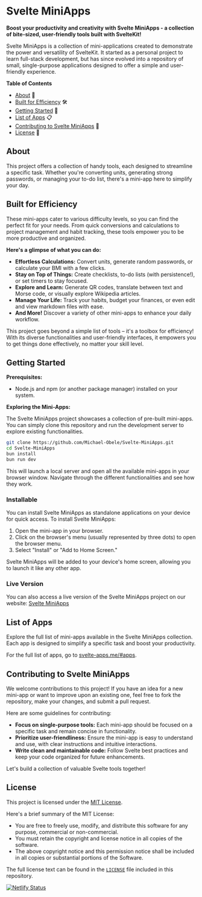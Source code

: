 # Svelte MiniApps

**Boost your productivity and creativity with Svelte MiniApps - a collection of bite-sized, user-friendly tools built with SvelteKit!**

Svelte MiniApps is a collection of mini-applications created to demonstrate the power and versatility of SvelteKit. It started as a personal project to learn full-stack development, but has since evolved into a repository of small, single-purpose applications designed to offer a simple and user-friendly experience.

**Table of Contents**

- [About](#about) 📝
- [Built for Efficiency](#built-for-efficiency) 🛠️
- [Getting Started](#getting-started) 🏁
- [List of Apps](#list-of-apps) 📋
- [Contributing to Svelte MiniApps](#contributing-to-svelte-miniapps) 🤝
- [License](#license) 📄

## About

This project offers a collection of handy tools, each designed to streamline a specific task. Whether you're converting units, generating strong passwords, or managing your to-do list, there's a mini-app here to simplify your day.

## Built for Efficiency

These mini-apps cater to various difficulty levels, so you can find the perfect fit for your needs. From quick conversions and calculations to project management and habit tracking, these tools empower you to be more productive and organized.

**Here's a glimpse of what you can do:**

- **Effortless Calculations:** Convert units, generate random passwords, or calculate your BMI with a few clicks.
- **Stay on Top of Things:** Create checklists, to-do lists (with persistence!), or set timers to stay focused.
- **Explore and Learn:** Generate QR codes, translate between text and Morse code, or visually explore Wikipedia articles.
- **Manage Your Life:** Track your habits, budget your finances, or even edit and view markdown files with ease.
- **And More!** Discover a variety of other mini-apps to enhance your daily workflow.

This project goes beyond a simple list of tools – it's a toolbox for efficiency! With its diverse functionalities and user-friendly interfaces, it empowers you to get things done effectively, no matter your skill level.

## Getting Started

**Prerequisites:**

- Node.js and npm (or another package manager) installed on your system.

**Exploring the Mini-Apps:**

The Svelte MiniApps project showcases a collection of pre-built mini-apps. You can simply clone this repository and run the development server to explore existing functionalities.

```bash
git clone https://github.com/Michael-Obele/Svelte-MiniApps.git
cd Svelte-MiniApps
bun install
bun run dev
```

This will launch a local server and open all the available mini-apps in your browser window. Navigate through the different functionalities and see how they work.

### Installable

You can install Svelte MiniApps as standalone applications on your device for quick access. To install Svelte MiniApps:

1. Open the mini-app in your browser.
2. Click on the browser's menu (usually represented by three dots) to open the browser menu.
3. Select "Install" or "Add to Home Screen."

Svelte MiniApps will be added to your device's home screen, allowing you to launch it like any other app.

### Live Version

You can also access a live version of the Svelte MiniApps project on our website: [Svelte MiniApps](https://svelte-apps.me/)

## List of Apps

Explore the full list of mini-apps available in the Svelte MiniApps collection. Each app is designed to simplify a specific task and boost your productivity. 

For the full list of apps, go to [svelte-apps.me/#apps](https://svelte-apps.me/#apps).

## Contributing to Svelte MiniApps

We welcome contributions to this project! If you have an idea for a new mini-app or want to improve upon an existing one, feel free to fork the repository, make your changes, and submit a pull request.

Here are some guidelines for contributing:

- **Focus on single-purpose tools:** Each mini-app should be focused on a specific task and remain concise in functionality.
- **Prioritize user-friendliness:** Ensure the mini-app is easy to understand and use, with clear instructions and intuitive interactions.
- **Write clean and maintainable code:** Follow Svelte best practices and keep your code organized for future enhancements.

Let's build a collection of valuable Svelte tools together!

## License

This project is licensed under the [MIT License](https://opensource.org/licenses/mit).

Here's a brief summary of the MIT License:

- You are free to freely use, modify, and distribute this software for any purpose, commercial or non-commercial.
- You must retain the copyright and license notice in all copies of the software.
- The above copyright notice and this permission notice shall be included in all copies or substantial portions of the Software.

The full license text can be found in the [`LICENSE`](LICENSE) file included in this repository.

[![Netlify Status](https://api.netlify.com/api/v1/badges/0d21d41b-36d1-4e3e-9d4a-897788f50b7b/deploy-status)](https://app.netlify.com/sites/svelte-mini-apps/deploys)